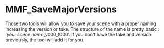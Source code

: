 # MMF_SaveMajorVersions
Those two tools will allow you to save your scene with a proper naming increasing the version or take. The structure of the name is pretty basic : '*your scene name*_v000_t000'. If you don't have the take and version previously, the tool will add it for you.

